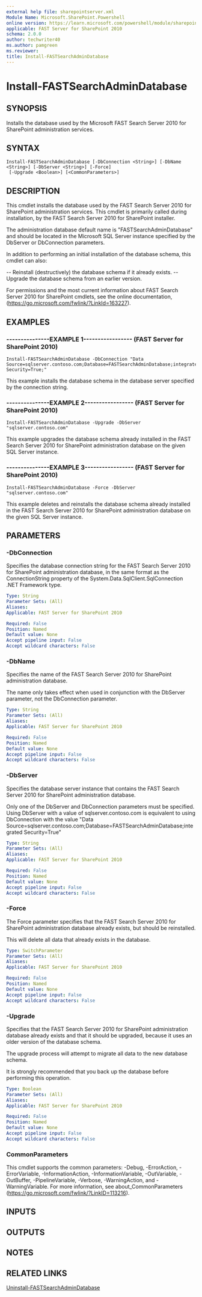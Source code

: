 ```yaml
---
external help file: sharepointserver.xml
Module Name: Microsoft.SharePoint.Powershell
online version: https://learn.microsoft.com/powershell/module/sharepoint-server/install-fastsearchadmindatabase
applicable: FAST Server for SharePoint 2010
schema: 2.0.0
author: techwriter40
ms.author: pamgreen
ms.reviewer: 
title: Install-FASTSearchAdminDatabase
---
```


# Install-FASTSearchAdminDatabase

## SYNOPSIS
Installs the database used by the Microsoft FAST Search Server 2010 for SharePoint administration services.

## SYNTAX

```
Install-FASTSearchAdminDatabase [-DbConnection <String>] [-DbName <String>] [-DbServer <String>] [-Force]
 [-Upgrade <Boolean>] [<CommonParameters>]
```

## DESCRIPTION
This cmdlet installs the database used by the FAST Search Server 2010 for SharePoint administration services.
This cmdlet is primarily called during installation, by the FAST Search Server 2010 for SharePoint installer.

The administration database default name is "FASTSearchAdminDatabase" and should be located in the Microsoft SQL Server instance specified by the DbServer or DbConnection parameters.

In addition to performing an initial installation of the database schema, this cmdlet can also:

-- Reinstall (destructively) the database schema if it already exists.
-- Upgrade the database schema from an earlier version.

For permissions and the most current information about FAST Search Server 2010 for SharePoint cmdlets, see the online documentation, (https://go.microsoft.com/fwlink/?LinkId=163227).

## EXAMPLES

### ---------------EXAMPLE 1----------------- (FAST Server for SharePoint 2010)
```
Install-FASTSearchAdminDatabase -DbConnection "Data Source=sqlserver.contoso.com;Database=FASTSearchAdminDatabase;integrated Security=True;"
```

This example installs the database schema in the database server specified by the connection string.

### ---------------EXAMPLE 2----------------- (FAST Server for SharePoint 2010)
```
Install-FASTSearchAdminDatabase -Upgrade -DbServer "sqlserver.contoso.com"
```

This example upgrades the database schema already installed in the FAST Search Server 2010 for SharePoint administration database on the given SQL Server instance.

### ---------------EXAMPLE 3----------------- (FAST Server for SharePoint 2010)
```
Install-FASTSearchAdminDatabase -Force -DbServer "sqlserver.contoso.com"
```

This example deletes and reinstalls the database schema already installed in the FAST Search Server 2010 for SharePoint administration database on the given SQL Server instance.

## PARAMETERS

### -DbConnection
Specifies the database connection string for the FAST Search Server 2010 for SharePoint administration database, in the same format as the ConnectionString property of the System.Data.SqlClient.SqlConnection .NET Framework type.

```yaml
Type: String
Parameter Sets: (All)
Aliases: 
Applicable: FAST Server for SharePoint 2010

Required: False
Position: Named
Default value: None
Accept pipeline input: False
Accept wildcard characters: False
```

### -DbName
Specifies the name of the FAST Search Server 2010 for SharePoint administration database.

The name only takes effect when used in conjunction with the DbServer parameter, not the DbConnection parameter.

```yaml
Type: String
Parameter Sets: (All)
Aliases: 
Applicable: FAST Server for SharePoint 2010

Required: False
Position: Named
Default value: None
Accept pipeline input: False
Accept wildcard characters: False
```

### -DbServer
Specifies the database server instance that contains the FAST Search Server 2010 for SharePoint administration database.

Only one of the DbServer and DbConnection parameters must be specified.
Using DbServer with a value of sqlserver.contoso.com is equivalent to using DbConnection with the value "Data Source=sqlserver.contoso.com;Database=FASTSearchAdminDatabase;integrated Security=True"

```yaml
Type: String
Parameter Sets: (All)
Aliases: 
Applicable: FAST Server for SharePoint 2010

Required: False
Position: Named
Default value: None
Accept pipeline input: False
Accept wildcard characters: False
```

### -Force
The Force parameter specifies that the FAST Search Server 2010 for SharePoint administration database already exists, but should be reinstalled.

This will delete all data that already exists in the database.

```yaml
Type: SwitchParameter
Parameter Sets: (All)
Aliases: 
Applicable: FAST Server for SharePoint 2010

Required: False
Position: Named
Default value: None
Accept pipeline input: False
Accept wildcard characters: False
```

### -Upgrade
Specifies that the FAST Search Server 2010 for SharePoint administration database already exists and that it should be upgraded, because it uses an older version of the database schema.

The upgrade process will attempt to migrate all data to the new database schema.

It is strongly recommended that you back up the database before performing this operation.

```yaml
Type: Boolean
Parameter Sets: (All)
Aliases: 
Applicable: FAST Server for SharePoint 2010

Required: False
Position: Named
Default value: None
Accept pipeline input: False
Accept wildcard characters: False
```

### CommonParameters
This cmdlet supports the common parameters: -Debug, -ErrorAction, -ErrorVariable, -InformationAction, -InformationVariable, -OutVariable, -OutBuffer, -PipelineVariable, -Verbose, -WarningAction, and -WarningVariable. For more information, see about_CommonParameters (https://go.microsoft.com/fwlink/?LinkID=113216).

## INPUTS

## OUTPUTS

## NOTES

## RELATED LINKS

[Uninstall-FASTSearchAdminDatabase](Uninstall-FASTSearchAdminDatabase.md)
